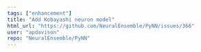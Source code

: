```yaml
---
tags: ["enhancement"]
title: "Add Kobayashi neuron model"
html_url: "https://github.com/NeuralEnsemble/PyNN/issues/366"
user: "apdavison"
repo: "NeuralEnsemble/PyNN"
---
```


